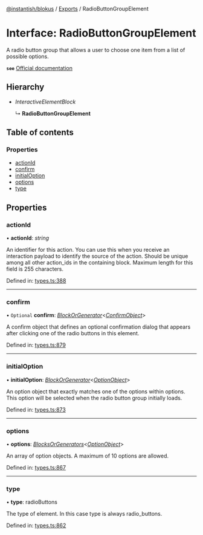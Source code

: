 [@instantish/blokus](../README.md) / [Exports](../modules.md) / RadioButtonGroupElement

# Interface: RadioButtonGroupElement

A radio button group that allows a user to choose one item from a list of
possible options.

**`see`** [Official documentation](https://api.slack.com/reference/block-kit/block-elements#radio)

## Hierarchy

* *InteractiveElementBlock*

  ↳ **RadioButtonGroupElement**

## Table of contents

### Properties

- [actionId](radiobuttongroupelement.md#actionid)
- [confirm](radiobuttongroupelement.md#confirm)
- [initialOption](radiobuttongroupelement.md#initialoption)
- [options](radiobuttongroupelement.md#options)
- [type](radiobuttongroupelement.md#type)

## Properties

### actionId

• **actionId**: *string*

An identifier for this action. You can use this when you receive an
interaction payload to identify the source of the action. Should be unique
among all other action_ids in the containing block. Maximum length for
this field is 255 characters.

Defined in: [types.ts:388](https://github.com/instantish/blokus/blob/f10405c/src/types.ts#L388)

___

### confirm

• `Optional` **confirm**: [*BlockOrGenerator*](../modules.md#blockorgenerator)<[*ConfirmObject*](confirmobject.md)\>

A confirm object that defines an optional confirmation dialog that appears
after clicking one of the radio buttons in this element.

Defined in: [types.ts:879](https://github.com/instantish/blokus/blob/f10405c/src/types.ts#L879)

___

### initialOption

• **initialOption**: [*BlockOrGenerator*](../modules.md#blockorgenerator)<[*OptionObject*](optionobject.md)\>

An option object that exactly matches one of the options within options.
This option will be selected when the radio button group initially loads.

Defined in: [types.ts:873](https://github.com/instantish/blokus/blob/f10405c/src/types.ts#L873)

___

### options

• **options**: [*BlocksOrGenerators*](../modules.md#blocksorgenerators)<[*OptionObject*](optionobject.md)\>

An array of option objects. A maximum of 10 options are allowed.

Defined in: [types.ts:867](https://github.com/instantish/blokus/blob/f10405c/src/types.ts#L867)

___

### type

• **type**: radioButtons

The type of element. In this case type is always radio_buttons.

Defined in: [types.ts:862](https://github.com/instantish/blokus/blob/f10405c/src/types.ts#L862)
